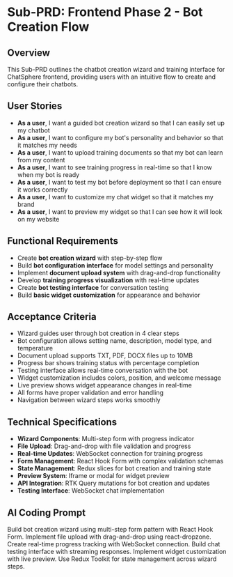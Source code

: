 # Sub-PRD: Frontend Phase 2 - Bot Creation Flow

## Overview
This Sub-PRD outlines the chatbot creation wizard and training interface for ChatSphere frontend, providing users with an intuitive flow to create and configure their chatbots.

## User Stories
- **As a user**, I want a guided bot creation wizard so that I can easily set up my chatbot
- **As a user**, I want to configure my bot's personality and behavior so that it matches my needs
- **As a user**, I want to upload training documents so that my bot can learn from my content
- **As a user**, I want to see training progress in real-time so that I know when my bot is ready
- **As a user**, I want to test my bot before deployment so that I can ensure it works correctly
- **As a user**, I want to customize my chat widget so that it matches my brand
- **As a user**, I want to preview my widget so that I can see how it will look on my website

## Functional Requirements
- Create **bot creation wizard** with step-by-step flow
- Build **bot configuration interface** for model settings and personality
- Implement **document upload system** with drag-and-drop functionality
- Develop **training progress visualization** with real-time updates
- Create **bot testing interface** for conversation testing
- Build **basic widget customization** for appearance and behavior

## Acceptance Criteria
- Wizard guides user through bot creation in 4 clear steps
- Bot configuration allows setting name, description, model type, and temperature
- Document upload supports TXT, PDF, DOCX files up to 10MB
- Progress bar shows training status with percentage completion
- Testing interface allows real-time conversation with the bot
- Widget customization includes colors, position, and welcome message
- Live preview shows widget appearance changes in real-time
- All forms have proper validation and error handling
- Navigation between wizard steps works smoothly

## Technical Specifications
- **Wizard Components**: Multi-step form with progress indicator
- **File Upload**: Drag-and-drop with file validation and progress
- **Real-time Updates**: WebSocket connection for training progress
- **Form Management**: React Hook Form with complex validation schemas
- **State Management**: Redux slices for bot creation and training state
- **Preview System**: Iframe or modal for widget preview
- **API Integration**: RTK Query mutations for bot creation and updates
- **Testing Interface**: WebSocket chat implementation

## AI Coding Prompt
Build bot creation wizard using multi-step form pattern with React Hook Form. Implement file upload with drag-and-drop using react-dropzone. Create real-time progress tracking with WebSocket connection. Build chat testing interface with streaming responses. Implement widget customization with live preview. Use Redux Toolkit for state management across wizard steps.